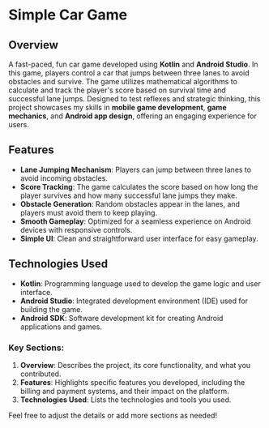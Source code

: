 # Simple Car Game

## Overview

A fast-paced, fun car game developed using **Kotlin** and **Android Studio**. In this game, players control a car that jumps between three lanes to avoid obstacles and survive. The game utilizes mathematical algorithms to calculate and track the player's score based on survival time and successful lane jumps. Designed to test reflexes and strategic thinking, this project showcases my skills in **mobile game development**, **game mechanics**, and **Android app design**, offering an engaging experience for users.

## Features

- **Lane Jumping Mechanism**: Players can jump between three lanes to avoid incoming obstacles.
- **Score Tracking**: The game calculates the score based on how long the player survives and how many successful lane jumps they make.
- **Obstacle Generation**: Random obstacles appear in the lanes, and players must avoid them to keep playing.
- **Smooth Gameplay**: Optimized for a seamless experience on Android devices with responsive controls.
- **Simple UI**: Clean and straightforward user interface for easy gameplay.

## Technologies Used

- **Kotlin**: Programming language used to develop the game logic and user interface.
- **Android Studio**: Integrated development environment (IDE) used for building the game.
- **Android SDK**: Software development kit for creating Android applications and games.


### Key Sections:
1. **Overview**: Describes the project, its core functionality, and what you contributed.
2. **Features**: Highlights specific features you developed, including the billing and payment systems, and their impact on the platform.
4. **Technologies Used**: Lists the technologies and tools you used.

Feel free to adjust the details or add more sections as needed!
